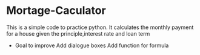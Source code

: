# Mortage-Caculator
This is a simple code to practice python. It calculates the monthly payment for a house given the principle,interest rate and loan term
 
- Goal to improve
Add dialogue boxes
Add function for formula